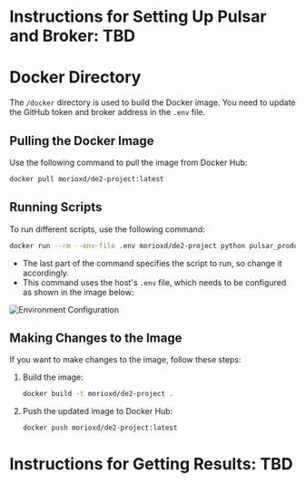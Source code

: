 # Instructions for Setting Up Pulsar and Broker: TBD

# Docker Directory
The `/docker` directory is used to build the Docker image. You need to update the GitHub token and broker address in the `.env` file.

## Pulling the Docker Image
Use the following command to pull the image from Docker Hub:

```bash
docker pull morioxd/de2-project:latest
```

## Running Scripts
To run different scripts, use the following command:

```bash
docker run --rm --env-file .env morioxd/de2-project python pulsar_producer_commit.py
```

- The last part of the command specifies the script to run, so change it accordingly.
- This command uses the host's `.env` file, which needs to be configured as shown in the image below:

![Environment Configuration](https://github.com/user-attachments/assets/0bce54ae-5b1a-4042-b264-0c000eaee707)

## Making Changes to the Image
If you want to make changes to the image, follow these steps:

1. Build the image:
    ```bash
    docker build -t morioxd/de2-project .
    ```

2. Push the updated image to Docker Hub:
    ```bash
    docker push morioxd/de2-project:latest
    ```

# Instructions for Getting Results: TBD
